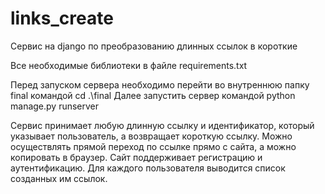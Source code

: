 # links_create
Сервис на django по преобразованию длинных ссылок в короткие

Все необходимые библиотеки в файле requirements.txt

Перед запуском сервера необходимо перейти во внутреннюю папку final командой cd .\final
Далее запустить сервер командой python manage.py runserver

Сервис принимает любую длинную ссылку и идентификатор, который указывает пользователь, а возвращает короткую ссылку. 
Можно осуществлять прямой переход по ссылке прямо с сайта, а можно копировать в браузер. 
Сайт поддерживает регистрацию и аутентификацию. Для каждого пользователя выводится список созданных им ссылок.
